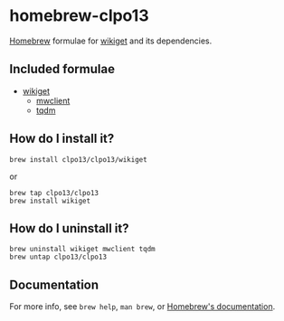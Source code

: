 # homebrew-clpo13

[Homebrew](https://brew.sh) formulae for [wikiget](https://github.com/clpo13/wikiget) and its dependencies.

## Included formulae

* [wikiget](https://github.com/clpo13/wikiget)
  * [mwclient](https://github.com/mwclient/mwclient)
  * [tqdm](https://tqdm.github.io/)

## How do I install it?

```shell
brew install clpo13/clpo13/wikiget
```

or

```shell
brew tap clpo13/clpo13
brew install wikiget
```

## How do I uninstall it?

```shell
brew uninstall wikiget mwclient tqdm
brew untap clpo13/clpo13
```

## Documentation

For more info, see `brew help`, `man brew`, or [Homebrew's documentation](https://docs.brew.sh).
